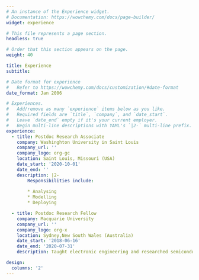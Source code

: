 ```yaml
---
# An instance of the Experience widget.
# Documentation: https://wowchemy.com/docs/page-builder/
widget: experience

# This file represents a page section.
headless: true

# Order that this section appears on the page.
weight: 40

title: Experience
subtitle:

# Date format for experience
#   Refer to https://wowchemy.com/docs/customization/#date-format
date_format: Jan 2006

# Experiences.
#   Add/remove as many `experience` items below as you like.
#   Required fields are `title`, `company`, and `date_start`.
#   Leave `date_end` empty if it's your current employer.
#   Begin multi-line descriptions with YAML's `|2-` multi-line prefix.
experience:
  - title: Postdoc Research Associate
    company: Washinghton University in Saint Louis
    company_url: ''
    company_logo: org-gc
    location: Saint Louis, Missouri (USA)
    date_start: '2020-10-01'
    date_end: ''
    description: |2-
        Responsibilities include:
        
        * Analysing
        * Modelling
        * Deploying

  - title: Postdoc Research Fellow
    company: Macquarie University
    company_url: ''
    company_logo: org-x
    location: Sydney,New South Wales (Australia)
    date_start: '2018-06-16'
    date_end: '2020-07-31'
    description: Taught electronic engineering and researched semiconductor physics.

design:
  columns: '2'
---
```

